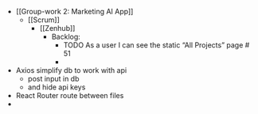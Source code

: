- [[Group-work 2: Marketing AI App]]
	- [[Scrum]]
		- [[Zenhub]]
			- Backlog:
				- TODO As a user I can see the static “All Projects” page # 51
				-
- Axios simplify db to work with api
	- post input in db
	- and hide api keys
- React Router route between files
-